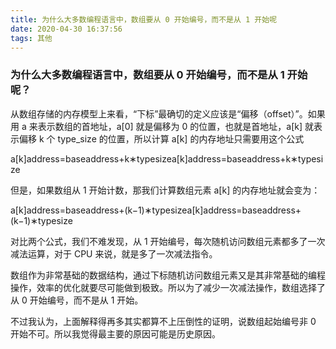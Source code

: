 ```yaml
---
title: 为什么大多数编程语言中，数组要从 0 开始编号，而不是从 1 开始呢
date: 2020-04-30 16:37:56
tags: 其他
---
```


### 为什么大多数编程语言中，数组要从 0 开始编号，而不是从 1 开始呢？

从数组存储的内存模型上来看，“下标”最确切的定义应该是“偏移（offset）”。如果用 a 来表示数组的首地址，a[0] 就是偏移为 0 的位置，也就是首地址，a[k] 就表示偏移 k 个 type_size 的位置，所以计算 a[k] 的内存地址只需要用这个公式

a[k]address=baseaddress+k∗typesizea[k]address=baseaddress+k∗typesize

<!-- more -->


但是，如果数组从 1 开始计数，那我们计算数组元素 a[k] 的内存地址就会变为：

a[k]address=baseaddress+(k−1)∗typesizea[k]address=baseaddress+(k−1)∗typesize


对比两个公式，我们不难发现，从 1 开始编号，每次随机访问数组元素都多了一次减法运算，对于 CPU 来说，就是多了一次减法指令。

数组作为非常基础的数据结构，通过下标随机访问数组元素又是其非常基础的编程操作，效率的优化就要尽可能做到极致。所以为了减少一次减法操作，数组选择了从 0 开始编号，而不是从 1 开始。

不过我认为，上面解释得再多其实都算不上压倒性的证明，说数组起始编号非 0 开始不可。所以我觉得最主要的原因可能是历史原因。

